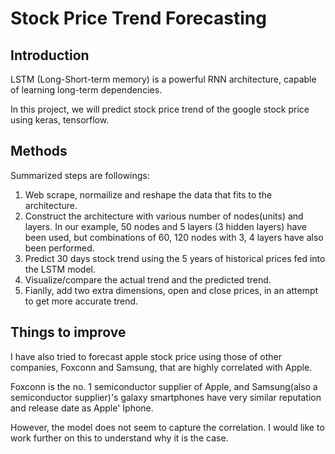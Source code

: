 # Stock Price Trend Forecasting

## Introduction

LSTM (Long-Short-term memory) is a powerful RNN architecture, capable of learning long-term dependencies. 

In this project, we will predict stock price trend of the google stock price using keras, tensorflow.

## Methods

Summarized steps are followings:

1. Web scrape, normailize and reshape the data that fits to the architecture.
2. Construct the architecture with various number of nodes(units) and layers. In our example, 50 nodes and 5 layers (3 hidden layers) have been used, but combinations of 60, 120 nodes with 3, 4 layers have also been performed.
3. Predict 30 days stock trend using the 5 years of historical prices fed into the LSTM model.
4. Visualize/compare the actual trend and the predicted trend.
5. Fianlly, add two extra dimensions, open and close prices, in an attempt to get more accurate trend.

## Things to improve
I have also tried to forecast apple stock price using those of other companies, Foxconn and Samsung, that are highly correlated with Apple.

Foxconn is the no. 1 semiconductor supplier of Apple, and Samsung(also a semiconductor supplier)'s galaxy smartphones have very similar reputation and release date as Apple' Iphone.

However, the model does not seem to capture the correlation. I would like to work further on this to understand why it is the case.
